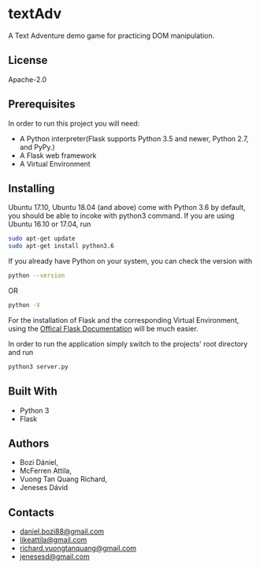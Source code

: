 # textAdv

A Text Adventure demo game for practicing DOM manipulation.

## License
Apache-2.0

## Prerequisites

In order to run this project you will need:
* A Python interpreter(Flask supports Python 3.5 and newer, Python 2.7, and PyPy.)
* A Flask web framework
* A Virtual Environment

## Installing

Ubuntu 17.10, Ubuntu 18.04 (and above) come with Python 3.6 by default, you should be able to incoke with python3 command.
If you are using Ubuntu 16.10 or 17.04, run

```bash
sudo apt-get update
sudo apt-get install python3.6
```

If you already have Python on your system, you can check the version with
```bash
python --version
```
OR
```bash
python -V
```

For the installation of Flask and the corresponding Virtual Environment, using the [Offical Flask Documentation](https://flask.palletsprojects.com/en/1.1.x/installation/#create-an-environment) will be much easier.

In order to run the application simply switch to the projects' root directory and run
```bash
python3 server.py
```
## Built With
* Python 3
* Flask

## Authors
* Bozi Dániel,
* McFerren Attila,
* Vuong Tan Quang Richard,
* Jeneses Dávid

## Contacts

* daniel.bozi88@gmail.com
* likeattila@gmail.com
* richard.vuongtanquang@gmail.com
* jenesesd@gmail.com
